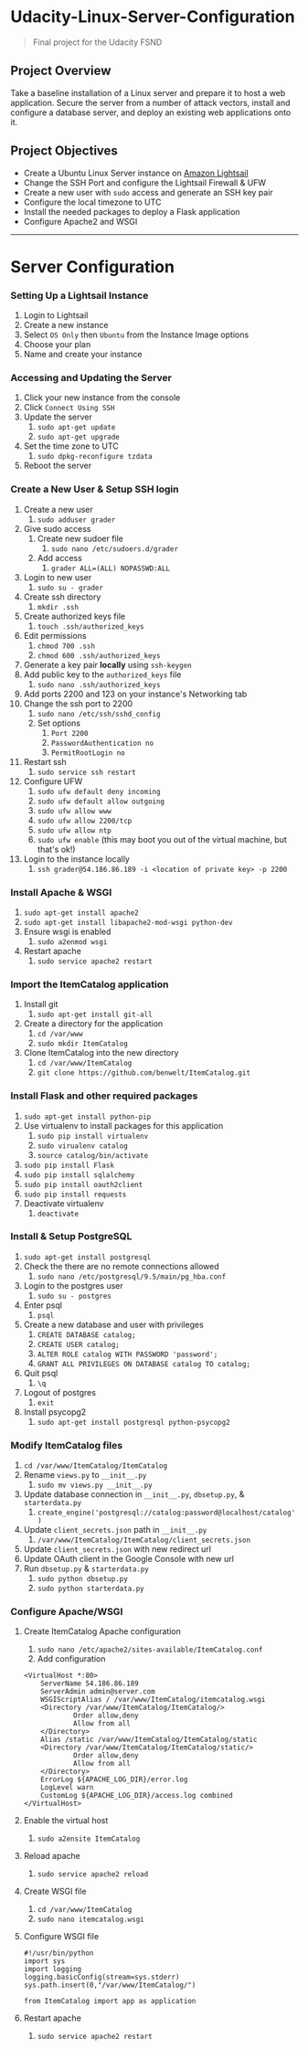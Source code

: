 # Udacity-Linux-Server-Configuration
>Final project for the Udacity FSND

## Project Overview
Take a baseline installation of a Linux server and prepare it to host a web application. Secure the server from a number of attack vectors, install and configure a database server, and deploy an existing web applications onto it.

## Project Objectives
* Create a Ubuntu Linux Server instance on [Amazon Lightsail](https://lightsail.aws.amazon.com)
* Change the SSH Port and configure the Lightsail Firewall & UFW
* Create a new user with `sudo` access and generate an SSH key pair
* Configure the local timezone to UTC
* Install the needed packages to deploy a Flask application
* Configure Apache2 and WSGI

---
# Server Configuration
### Setting Up a Lightsail Instance
1. Login to Lightsail
2. Create a new instance
3. Select `OS Only` then `Ubuntu` from the Instance Image options
4. Choose your plan
5. Name and create your instance

### Accessing and Updating the Server
1. Click your new instance from the console
2. Click `Connect Using SSH`
3. Update the server
    1. `sudo apt-get update`  
    2. `sudo apt-get upgrade`
4. Set the time zone to UTC
    1. `sudo dpkg-reconfigure tzdata`
5. Reboot the server

### Create a New User & Setup SSH login
1. Create a new user
    1. `sudo adduser grader`
2. Give sudo access
    1. Create new sudoer file
        1. `sudo nano /etc/sudoers.d/grader`
    2. Add access
        1. `grader ALL=(ALL) NOPASSWD:ALL`
3. Login to new user
    1. `sudo su - grader`
4. Create ssh directory
    1. `mkdir .ssh`
5. Create authorized keys file
    1. `touch .ssh/authorized_keys`
6. Edit permissions
    1. `chmod 700 .ssh`
    2. `chmod 600 .ssh/authorized_keys`
7. Generate a key pair **locally** using `ssh-keygen`
8. Add public key to the `authorized_keys` file
    1. `sudo nano .ssh/authorized_keys`
9. Add ports 2200 and 123 on your instance's Networking tab
10. Change the ssh port to 2200
    1. `sudo nano /etc/ssh/sshd_config`
    2. Set options
        1. `Port 2200`
        2. `PasswordAuthentication no`
        3. `PermitRootLogin no`
11. Restart ssh
    1. `sudo service ssh restart`
12. Configure UFW
    1. `sudo ufw default deny incoming`
    2. `sudo ufw default allow outgoing`
    3. `sudo ufw allow www`
    4. `sudo ufw allow 2200/tcp`
    5. `sudo ufw allow ntp`
    6. `sudo ufw enable` (this may boot you out of the virtual machine, but that's ok!)
13. Login to the instance locally
    1. `ssh grader@54.186.86.189 -i <location of private key> -p 2200`
        
### Install Apache & WSGI
1. `sudo apt-get install apache2`
2. `sudo apt-get install libapache2-mod-wsgi python-dev`
3. Ensure wsgi is enabled
    1. `sudo a2enmod wsgi`
4. Restart apache
    1. `sudo service apache2 restart`
    
### Import the ItemCatalog application
1. Install git
    1. `sudo apt-get install git-all`
2. Create a directory for the application
    1. `cd /var/www`
    2. `sudo mkdir ItemCatalog`
3. Clone ItemCatalog into the new directory
    1. `cd /var/www/ItemCatalog`
    2. `git clone https://github.com/benwelt/ItemCatalog.git`
    
### Install Flask and other required packages
1. `sudo apt-get install python-pip`
2. Use virtualenv to install packages for this application
    1. `sudo pip install virtualenv`
    2. `sudo virualenv catalog`
    3. `source catalog/bin/activate`
3. `sudo pip install Flask`
4. `sudo pip install sqlalchemy`
5. `sudo pip install oauth2client`
6. `sudo pip install requests`
7. Deactivate virtualenv
    1. `deactivate`

### Install & Setup PostgreSQL
1. `sudo apt-get install postgresql`
2. Check the there are no remote connections allowed
    1. `sudo nano /etc/postgresql/9.5/main/pg_hba.conf`
3. Login to the postgres user
    1. `sudo su - postgres`
4. Enter psql
    1. `psql`
5. Create a new database and user with privileges
    1. `CREATE DATABASE catalog;`
    2. `CREATE USER catalog;`
    3. `ALTER ROLE catalog WITH PASSWORD 'password';`
    4. `GRANT ALL PRIVILEGES ON DATABASE catalog TO catalog;`
6. Quit psql
    1. `\q`
7. Logout of postgres
    1. `exit`
8. Install psycopg2
    1. `sudo apt-get install postgresql python-psycopg2`

### Modify ItemCatalog files
1. `cd /var/www/ItemCatalog/ItemCatalog`
2. Rename `views.py` to `__init__.py`
    1. `sudo mv views.py __init__.py`
3. Update database connection in `__init__.py`, `dbsetup.py`, & `starterdata.py`
    1. `create_engine('postgresql://catalog:password@localhost/catalog')`
4. Update `client_secrets.json` path in `__init__.py`
    1. `/var/www/ItemCatalog/ItemCatalog/client_secrets.json`
5. Update `client_secrets.json` with new redirect url
6. Update OAuth client in the Google Console with new url
7. Run `dbsetup.py` & `starterdata.py`
    1. `sudo python dbsetup.py`
    2. `sudo python starterdata.py`
    
### Configure Apache/WSGI
1. Create ItemCatalog Apache configuration
    1. `sudo nano /etc/apache2/sites-available/ItemCatalog.conf`
    2. Add configuration
    
    ```
    <VirtualHost *:80>
        ServerName 54.186.86.189
        ServerAdmin admin@server.com
        WSGIScriptAlias / /var/www/ItemCatalog/itemcatalog.wsgi
        <Directory /var/www/ItemCatalog/ItemCatalog/>
                Order allow,deny
                Allow from all
        </Directory>
        Alias /static /var/www/ItemCatalog/ItemCatalog/static
        <Directory /var/www/ItemCatalog/ItemCatalog/static/>
                Order allow,deny
                Allow from all
        </Directory>
        ErrorLog ${APACHE_LOG_DIR}/error.log
        LogLevel warn
        CustomLog ${APACHE_LOG_DIR}/access.log combined
    </VirtualHost>
    ```
2. Enable the virtual host
    1. `sudo a2ensite ItemCatalog`
3. Reload apache
    1. `sudo service apache2 reload`
4. Create WSGI file
    1. `cd /var/www/ItemCatalog`
    2. `sudo nano itemcatalog.wsgi`
5. Configure WSGI file

    ```
    #!/usr/bin/python
    import sys
    import logging
    logging.basicConfig(stream=sys.stderr)
    sys.path.insert(0,"/var/www/ItemCatalog/")

    from ItemCatalog import app as application
    ```
6. Restart apache
    1. `sudo service apache2 restart`
    
    
